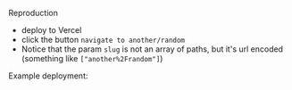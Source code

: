 Reproduction

-   deploy to Vercel
-   click the button `navigate to another/random`
-   Notice that the param `slug` is not an array of paths, but it's url encoded (something like `["another%2Frandom"]`)

Example deployment: 
